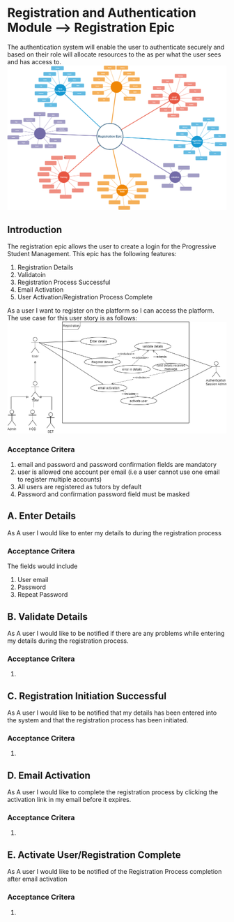 # Registration and Authentication Module --> Registration Epic
The authentication system will enable the user to authenticate securely and based on their role will allocate resources to the as per what the user sees and has access to.
![Registration epic](registration.png)

## Introduction

The registration epic allows the user to create a login for the Progressive Student Management.  This epic has the following features:

1. Registration Details
1. Validatoin
1. Registration Process Successful
1. Email Activation
1. User Activation/Registration Process Complete

As a user I want to register on the platform so I can access the platform. The use case for this user story is as follows:
![Registration Use case](registration_use_case.png)


### Acceptance Critera

1. email and password and password confirmation fields are mandatory
2. user is allowed one account per email (i.e a user cannot use one email to register multiple accounts)
3. All users are registered as tutors by default
4. Password and confirmation password field must be masked


## A. Enter Details
As A user I would like to enter my details to during the registration process

### Acceptance Critera
The fields would include
1. User email
1. Password
3. Repeat Password

## B. Validate Details
As A user I would like to be notified if there are any problems while entering my details during the registration process.

### Acceptance Critera
1. 

## C. Registration Initiation Successful
As A user I would like to be notified that my details has been entered into the system and that the registration process has been initiated.

### Acceptance Critera
1. 

## D. Email Activation
As A user I would like to complete the registration process by clicking the activation link in my email before it expires.

### Acceptance Critera
1. 

## E. Activate User/Registration Complete
As A user I would like to be notified of the Registration Process completion after email activation

### Acceptance Critera
1. 
